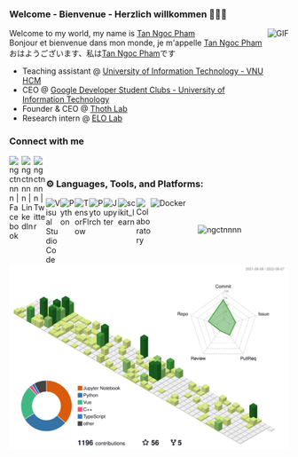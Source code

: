 ### Welcome - Bienvenue - Herzlich willkommen 👋👋👋        

<div>
<img align="right" alt="GIF" height="300px" src="https://raw.githubusercontent.com/Tommy-Ngx/BML_data/main/tommy.gif"/>
</div>

Welcome to my world, my name is <a href="mailto:ngctnnnn@gmail.com" color='#000000'>Tan Ngoc Pham</a>    
Bonjour et bienvenue dans mon monde, je m'appelle <a href="mailto:ngctnnnn@gmail.com" color='#000000'>Tan Ngoc Pham</a>  
おはようございます、私は<a href="mailto:ngctnnnn@gmail.com" color='#000000'>Tan Ngoc Pham</a>です　　　　　　
- Teaching assistant @ <a href="https://en.uit.edu.vn/overview-vnuhcm-university-information-technology"> University of Information Technology - VNU HCM </a>
- CEO @ <a href="https://gdsc-uit.org"> Google Developer Student Clubs - University of Information Technology </a>
- Founder & CEO @ [Thoth Lab](https://github.com/thoth-ml)
- Research intern @ [ELO Lab](https://github.com/ELO-Lab/)


### Connect with me   
[<img align="left" alt="ngctnnnn | Facebook" width="22px" src="https://cdn.jsdelivr.net/npm/simple-icons@v3/icons/facebook.svg"/>][facebook]
[<img align="left" alt="ngctnnnn | LinkedIn" width="22px" src="https://cdn.jsdelivr.net/npm/simple-icons@v3/icons/linkedin.svg" />][linkedin]
[<img align="left" alt="ngctnnnn | Twitter" width="22px" src="https://cdn.jsdelivr.net/npm/simple-icons@v3/icons/twitter.svg" />][twitter]


<br />

[facebook]: https://facebook.com/ngctnnnnn
[linkedin]: https://linkedin.com/in/ngctnnnn
[twitter]: https://twitter.com/ngctnnnn

### ⚙ Languages, Tools, and Platforms:

<img align="left" alt="Visual Studio Code" width="26px" src="https://upload.wikimedia.org/wikipedia/commons/2/2d/Visual_Studio_Code_1.18_icon.svg"/>
<img align="left" alt="Python" width="26px" src="https://upload.wikimedia.org/wikipedia/commons/0/0a/Python.svg"/>
<img align="left" alt="TensorFlow" width="26px" src="https://upload.wikimedia.org/wikipedia/commons/2/2d/Tensorflow_logo.svg"/>
<img align="left" alt="Pytorch" width="26px" src="https://upload.wikimedia.org/wikipedia/commons/1/10/PyTorch_logo_icon.svg"/>
<img align="left" alt="Jupyter" width="26px" src="https://upload.wikimedia.org/wikipedia/commons/3/38/Jupyter_logo.svg"/>
<img align="left" alt="scikit_learn" width="33px" src="https://upload.wikimedia.org/wikipedia/commons/0/05/Scikit_learn_logo_small.svg" />
<!-- <img align="left" alt="Spyder" width="26px" src="https://upload.wikimedia.org/wikipedia/commons/7/7e/Spyder_logo.svg"/> -->
<img align="left" alt="Colaboratory" width="26px" src="https://miro.medium.com/max/512/0*ffbATxpDRokOBXzE.png"/>          
<img align="left" alt="Docker" width="80px" src="https://upload.wikimedia.org/wikipedia/commons/7/79/Docker_%28container_engine%29_logo.png"/>

</br>


<br />


<p align="center"><img src="https://github-readme-streak-stats.herokuapp.com/?user=ngctnnnn&" alt="ngctnnnn" /></p>

<p align='center'><img src="/profile-3d-contrib/profile-green-animate.svg" alt="c" /></p>


  


